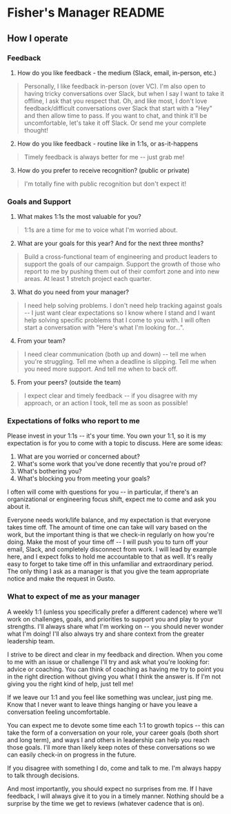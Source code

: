 # Fisher's Manager README

## How I operate

### Feedback

1. How do you like feedback - the medium (Slack, email, in-person, etc.)
> Personally, I like feedback in-person (over VC). I'm also open to having tricky conversations over Slack, but when I say I want to take it offline, I ask that you respect that. Oh, and like most, I don't love feedback/difficult conversations over Slack that start with a "Hey" and then allow time to pass. If you want to chat, and think it'll be uncomfortable, let's take it off Slack. Or send me your complete thought!
2. How do you like feedback - routine like in 1:1s, or as-it-happens
> Timely feedback is always better for me -- just grab me!
3. How do you prefer to receive recognition? (public or private)
> I'm totally fine with public recognition but don't expect it!

### Goals and Support

1. What makes 1:1s the most valuable for you?
> 1:1s are a time for me to voice what I'm worried about.
2. What are your goals for this year? And for the next three months?
> Build a cross-functional team of engineering and product leaders to support the goals of our campaign. Support the growth of those who report to me by pushing them out of their comfort zone and into new areas. At least 1 stretch project each quarter.
3. What do you need from your manager?
> I need help solving problems. I don't need help tracking against goals -- I just want clear expectations so I know where I stand and I want help solving specific problems that I come to you with. I will often start a conversation with "Here's what I'm looking for...".
4. From your team?
> I need clear communication (both up and down) -- tell me when you're struggling. Tell me when a deadline is slipping. Tell me when you need more support. And tell me when to back off.
5. From your peers? (outside the team)
> I expect clear and timely feedback -- if you disagree with my approach, or an action I took, tell me as soon as possible!

### Expectations of folks who report to me

Please invest in your 1:1s -- it's your time. You own your 1:1, so it is my expectation is for you to come with a topic to discuss. Here are some ideas:
1. What are you worried or concerned about?
2. What's some work that you've done recently that you're proud of?
3. What's bothering you?
4. What's blocking you from meeting your goals?

I often will come with questions for you -- in particular, if there's an organizational or engineering focus shift, expect me to come and ask you about it.

Everyone needs work/life balance, and my expectation is that everyone takes time off. The amount of time one can take will vary based on the work, but the important thing is that we check-in regularly on how you're doing. Make the most of your time off -- I will push you to turn off your email, Slack, and completely disconnect from work. I will lead by example here, and I expect folks to hold me accountable to that as well. It's really easy to forget to take time off in this unfamiliar and extraordinary period. The only thing I ask as a manager is that you give the team appropriate notice and make the request in Gusto.

### What to expect of me as your manager

A weekly 1:1 (unless you specifically prefer a different cadence) where we’ll work on challenges, goals, and priorities to support you and play to your strengths. I'll always share what I'm working on -- you should never wonder what I'm doing! I'll also always try and share context from the greater leadership team.

I strive to be direct and clear in my feedback and direction. When you come to me with an issue or challenge I'll try and ask what you're looking for: advice or coaching. You can think of coaching as having me try to point you in the right direction without giving you what I think the answer is. If I'm not giving you the right kind of help, just tell me!

If we leave our 1:1 and you feel like something was unclear, just ping me. Know that I never want to leave things hanging or have you leave a conversation feeling uncomfortable.

You can expect me to devote some time each 1:1 to growth topics -- this can take the form of a conversation on your role, your career goals (both short and long term), and ways I and others in leadership can help you reach those goals. I'll more than likely keep notes of these conversations so we can easily check-in on progress in the future.

If you disagree with something I do, come and talk to me. I'm always happy to talk through decisions.

And most importantly, you should expect no surprises from me. If I have feedback, I will always give it to you in a timely manner. Nothing should be a surprise by the time we get to reviews (whatever cadence that is on).
